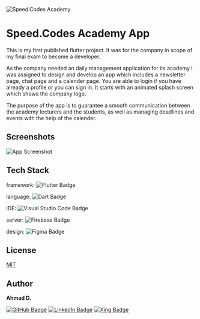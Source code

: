 ![Speed.Codes Academy](https://github.com/AhmadD95/academyApp/blob/main/assets/images/Speed.Codes%20Line%20Black%20(2000%20%C3%97%20400%20px)%20(1).png)

# Speed.Codes Academy App

This is my first published flutter project.
It was for the company in scope of my final exam to become a developer.

As the company needed an daily management application for its academy I was assigned to design and develop an app which includes a newsletter page, chat page and a calender page. You are able to login if you have already a profile or you can sign in.
It starts with an animated splash screen which shows the company logo.

The purpose of the app is to guarantee a smooth communication between the academy lecturers and the students, as well as managing deadlines and events with the help of the calender.


## Screenshots

![App Screenshot](https://github.com/AhmadD95/academyApp/blob/main/assets/images/Untitled.png)

## Tech Stack

framework: ![Flutter Badge](https://img.shields.io/badge/Flutter-02569B?logo=flutter&logoColor=fff&style=for-the-badge&logo=appveyor) 

language: ![Dart Badge](https://img.shields.io/badge/Dart-0175C2?logo=dart&logoColor=fff&style=for-the-badge&logo=appveyor)

IDE: ![Visual Studio Code Badge](https://img.shields.io/badge/Visual%20Studio%20Code-007ACC?logo=visualstudiocode&logoColor=fff&style=for-the-badge&logo=appveyor)

server: ![Firebase Badge](https://img.shields.io/badge/Firebase-FFCA28?logo=firebase&logoColor=000&style=for-the-badge&logo=appveyor)

design: ![Figma Badge](https://img.shields.io/badge/Figma-F24E1E?logo=figma&logoColor=fff&style=for-the-badge&logo=appveyor)
## License

[MIT](https://choosealicense.com/licenses/mit/)

## Author
**Ahmad D.**

[![GitHub Badge](https://img.shields.io/badge/GitHub-181717?logo=github&logoColor=fff&style=for-the-badge&logo=appveyor)](https://github.com/AhmadD95)
[![LinkedIn Badge](https://img.shields.io/badge/LinkedIn-0A66C2?logo=linkedin&logoColor=fff&style=for-the-badge&logo=appveyor)](https://www.linkedin.com/in/ahmad-dahuk-b9ba8a147)
[![Xing Badge](https://img.shields.io/badge/Xing-006567?logo=xing&logoColor=fff&style=for-the-badge&logo=appveyor)](https://www.xing.com/profile/Ahmad_Dahuk/cv)

